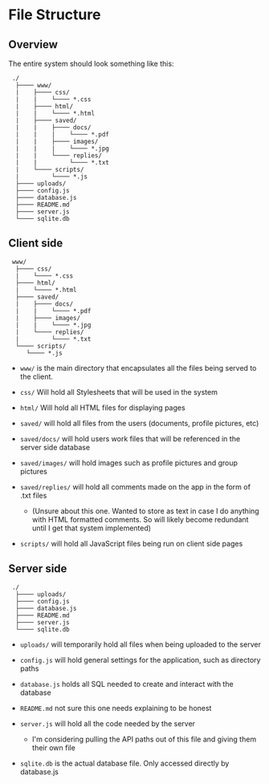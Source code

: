 # File Structure

## Overview

The entire system should look something like this:

```
 ./
  ├──── www/
  |    ├──── css/
  |    |    └──── *.css
  |    ├──── html/
  |    |    └──── *.html
  |    ├──── saved/
  |    |    ├──── docs/
  |    |    |    └──── *.pdf
  |    |    ├──── images/
  |    |    |    └──── *.jpg
  |    |    └──── replies/
  |    |         └──── *.txt
  |    └──── scripts/
  |         └──── *.js
  ├──── uploads/
  ├──── config.js
  ├──── database.js
  ├──── README.md
  ├──── server.js
  └──── sqlite.db
```

## Client side

```
 www/
  ├──── css/
  |    └──── *.css
  ├──── html/
  |    └──── *.html
  ├──── saved/
  |    ├──── docs/
  |    |    └──── *.pdf
  |    ├──── images/
  |    |    └──── *.jpg
  |    └──── replies/
  |         └──── *.txt
  └──── scripts/
     └──── *.js
```

- `www/` is the main directory that encapsulates all the files being served to the client.

- `css/` Will hold all Stylesheets that will be used in the system

- `html/` Will hold all HTML files for displaying pages

- `saved/` will hold all files from the users (documents, profile pictures, etc)

- `saved/docs/` will hold users work files that will be referenced in the server side database

- `saved/images/` will hold images such as profile pictures and group pictures

- `saved/replies/` will hold all comments made on the app in the form of .txt files
  - (Unsure about this one. Wanted to store as text in case I do anything with HTML formatted comments. So will likely become redundant until I get that system implemented)


- `scripts/` will hold all JavaScript files being run on client side pages

## Server side

```
 ./
  ├──── uploads/
  ├──── config.js
  ├──── database.js
  ├──── README.md
  ├──── server.js
  └──── sqlite.db
```

- `uploads/` will temporarily hold all files when being uploaded to the server

- `config.js` will hold general settings for the application, such as directory paths

- `database.js` holds all SQL needed to create and interact with the database

- `README.md` not sure this one needs explaining to be honest

- `server.js` will hold all the code needed by the server
  - I'm considering pulling the API paths out of this file and giving them their own file


- `sqlite.db` is the actual database file. Only accessed directly by database.js
